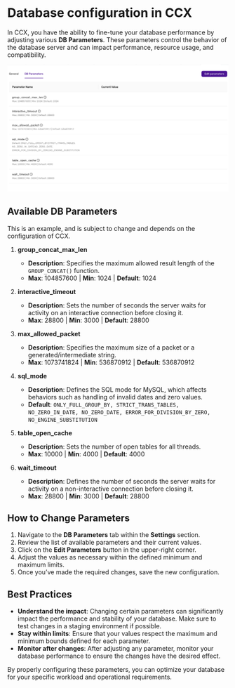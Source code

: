 # Database configuration in CCX

In CCX, you have the ability to fine-tune your database performance by adjusting various **DB Parameters**. These parameters control the behavior of the database server and can impact performance, resource usage, and compatibility.

![img](../images/change_db_config.png)

## Available DB Parameters
This is an example, and is subject to change and depends on the configuration of CCX.
1. **group_concat_max_len**
   - **Description**: Specifies the maximum allowed result length of the `GROUP_CONCAT()` function.
   - **Max**: 104857600 | **Min**: 1024 | **Default**: 1024

2. **interactive_timeout**
   - **Description**: Sets the number of seconds the server waits for activity on an interactive connection before closing it.
   - **Max**: 28800 | **Min**: 3000 | **Default**: 28800

3. **max_allowed_packet**
   - **Description**: Specifies the maximum size of a packet or a generated/intermediate string.
   - **Max**: 1073741824 | **Min**: 536870912 | **Default**: 536870912

4. **sql_mode**
   - **Description**: Defines the SQL mode for MySQL, which affects behaviors such as handling of invalid dates and zero values.
   - **Default**: `ONLY_FULL_GROUP_BY, STRICT_TRANS_TABLES, NO_ZERO_IN_DATE, NO_ZERO_DATE, ERROR_FOR_DIVISION_BY_ZERO, NO_ENGINE_SUBSTITUTION`

5. **table_open_cache**
   - **Description**: Sets the number of open tables for all threads.
   - **Max**: 10000 | **Min**: 4000 | **Default**: 4000

6. **wait_timeout**
   - **Description**: Defines the number of seconds the server waits for activity on a non-interactive connection before closing it.
   - **Max**: 28800 | **Min**: 3000 | **Default**: 28800

## How to Change Parameters

1. Navigate to the **DB Parameters** tab within the **Settings** section.
2. Review the list of available parameters and their current values.
3. Click on the **Edit Parameters** button in the upper-right corner.
4. Adjust the values as necessary within the defined minimum and maximum limits.
5. Once you’ve made the required changes, save the new configuration.

## Best Practices

- **Understand the impact**: Changing certain parameters can significantly impact the performance and stability of your database. Make sure to test changes in a staging environment if possible.
- **Stay within limits**: Ensure that your values respect the maximum and minimum bounds defined for each parameter.
- **Monitor after changes**: After adjusting any parameter, monitor your database performance to ensure the changes have the desired effect.

By properly configuring these parameters, you can optimize your database for your specific workload and operational requirements.
